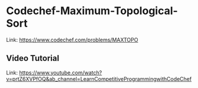 # Codechef-Maximum-Topological-Sort
Link: https://www.codechef.com/problems/MAXTOPO
## Video Tutorial
Link: https://www.youtube.com/watch?v=prtZ6XVPfOQ&ab_channel=LearnCompetitiveProgrammingwithCodeChef
